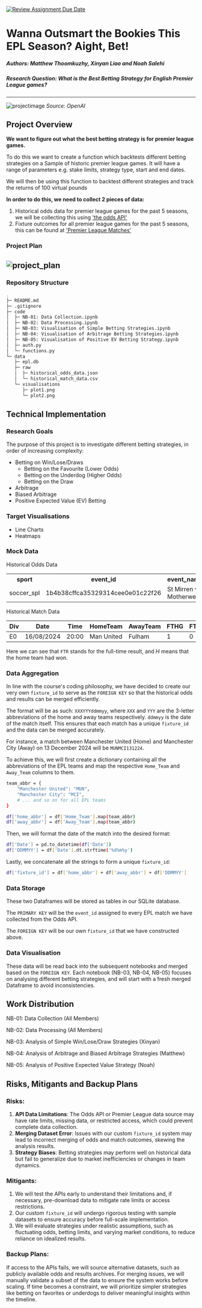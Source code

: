 [![Review Assignment Due Date](https://classroom.github.com/assets/deadline-readme-button-22041afd0340ce965d47ae6ef1cefeee28c7c493a6346c4f15d667ab976d596c.svg)](https://classroom.github.com/a/_SwzfpU1)

# Wanna Outsmart the Bookies This EPL Season? Aight, Bet!

##### **Authors:** Matthew Thoomkuzhy, Xinyan Liao and Noah Salehi
##### **Research Question:** What is the Best Betting Strategy for English Premier League games?
---
![projectimage](./harrymaguire.webp)
*Source: OpenAI*

## Project Overview

**We want to figure out what the best betting strategy is for premier league games.**

To do this we want to create a function which backtests different betting strategies on a Sample of historic premier league games. It will have a range of parameters e.g. stake limits, strategy type, start and end dates. 

We will then be using this function to backtest different strategies and track the returns of 100 virtual pounds 




**In order to do this, we need to collect 2 pieces of data:** 

1. Historical odds data for premier league games for the past 5 seasons, we will be collecting this using ['the odds API'](https://the-odds-api.com/)
2. Fixture outcomes for all premier league games for the past 5 seasons, this can be found at  ['Premier League Matches'](https://www.football-data.co.uk/englandm.php)

### Project Plan
![project_plan](./project_plan.png)
---

### Repository Structure
```bash
.
├─ README.md
├─ .gitignore
├─ code
│  ├─ NB-01: Data Collection.ipynb
│  ├─ NB-02: Data Processing.ipynb
│  ├─ NB-03: Visualisation of Simple Betting Strategies.ipynb
│  ├─ NB-04: Visualisation of Arbitrage Betting Strategies.ipynb
│  ├─ NB-05: Visualisation of Positive EV Betting Strategy.ipynb
│  ├─ auth.py
│  └─ functions.py
└─ data
   ├─ epl.db
   ├─ raw
   │  ├─ historical_odds_data.json
   │  └─ historical_match_data.csv
   └─ visualisations
      ├─ plot1.png
      └─ plot2.png
```

## Technical Implementation

### Research Goals
The purpose of this project is to investigate different betting strategies, in order of increasing complexity:
- Betting on Win/Lose/Draws
  - Betting on the Favourite (Lower Odds)
  - Betting on the Underdog (Higher Odds)
  - Betting on the Draw
- Arbitrage
- Biased Arbitrage
- Positive Expected Value (EV) Betting

### Target Visualisations
- Line Charts
- Heatmaps

### Mock Data

Historical Odds Data

<table>
  <tr>
    <th>sport</th>
    <th>event_id</th>
    <th>event_name</th>
    <th>bookie_team1</th>
    <th>bookie_team2</th>
    <th>bookie_draw</th>
    <th>odds_team1</th>
    <th>odds_team2</th>
    <th>odds_draw</th>
    <th>arbitrage_profit_margin</th>
    <th>commence_time</th>
  </tr>
  <tr>
    <td>soccer_spl</td>
    <td>1b4b38cffca35329314cee0e01c22f26</td>
    <td>St Mirren vs Motherwell</td>
    <td>Coral</td>
    <td>Betfair</td>
    <td>Betfair</td>
    <td>2.00</td>
    <td>4.70</td>
    <td>3.55</td>
    <td>0.554390</td>
    <td>2024-12-07 15:00:00+00:00</td>
  </tr>
</table>


Historical Match Data

| Div | Date       | Time  | HomeTeam   | AwayTeam | FTHG | FTAG | FTR |
|-----|------------|-------|------------|----------|------|------|-----|
| E0  | 16/08/2024 | 20:00 | Man United | Fulham   | 1    | 0    | H   |

Here we can see that `FTR` stands for the full-time result, and *H* means that the home team had won.

### Data Aggregation
In line with the course's coding philosophy, we have decided to create our very own `fixture_id` to serve as the `FOREIGN KEY` so that the historical odds and results can be merged efficiently. 

The format will be as such:
`XXXYYYddmmyy`, where `XXX` and `YYY` are the 3-letter abbreviations of the home and away teams respectively. `ddmmyy` is the date of the match itself. This ensures that each match has a unique `fixture_id` and the data can be merged accurately.

For instance, a match between Manchester United (Home) and Manchester City (Away) on 13 December 2024 will be `MUNMCI131224`.

To achieve this, we will first create a dictionary containing all the abbreviations of the EPL teams and map the respective `Home_Team` and `Away_Team` columns to them.
```bash
team_abbr = {
    "Manchester United": "MUN",
    "Manchester City": "MCI",
    # ... and so on for all EPL teams
}

df['home_abbr'] = df['Home_Team'].map(team_abbr)
df['away_abbr'] = df['Away_Team'].map(team_abbr)
```

Then, we will format the date of the match into the desired format:
```bash
df['Date'] = pd.to_datetime(df['Date'])  
df['DDMMYY'] = df['Date'].dt.strftime('%d%m%y')
```

Lastly, we concatenate all the strings to form a unique `fixture_id`:
```bash
df['fixture_id'] = df['home_abbr'] + df['away_abbr'] + df['DDMMYY']
```

### Data Storage
These two Dataframes will be stored as tables in our SQLite database. 

The `PRIMARY KEY` will be the `event_id` assigned to every EPL match we have collected from the Odds API.

The `FOREIGN KEY` will be our own `fixture_id` that we have constructed above.

### Data Visualisation
These data will be read back into the subsequent notebooks and merged based on the `FOREIGN KEY`. Each notebook (NB-03, NB-04, NB-05) focuses on analysing different betting strategies, and will start with a fresh merged Dataframe to avoid inconsistencies.

## Work Distribution

NB-01: Data Collection (All Members)

NB-02: Data Processing (All Members)

NB-03: Analysis of Simple Win/Lose/Draw Strategies (Xinyan)

NB-04: Analysis of Arbitrage and Biased Arbitrage Strategies (Matthew)

NB-05: Analysis of Positive Expected Value Strategy (Noah)

## Risks, Mitigants and Backup Plans

### Risks:

1. **API Data Limitations**: The Odds API or Premier League data source may have rate limits, missing data, or restricted access, which could prevent complete data collection.
2. **Merging Dataset Error**: Issues with our custom `fixture_id` system may lead to incorrect merging of odds and match outcomes, skewing the analysis results.
3. **Strategy Biases**: Betting strategies may perform well on historical data but fail to generalize due to market inefficiencies or changes in team dynamics.

### Mitigants:

1. We will test the APIs early to understand their limitations and, if necessary, pre-download data to mitigate rate limits or access restrictions.
2. Our custom `fixture_id` will undergo rigorous testing with sample datasets to ensure accuracy before full-scale implementation.
3. We will evaluate strategies under realistic assumptions, such as fluctuating odds, betting limits, and varying market conditions, to reduce reliance on idealized results.

### Backup Plans:
If access to the APIs fails, we will source alternative datasets, such as publicly available odds and results archives. For merging issues, we will manually validate a subset of the data to ensure the system works before scaling. If time becomes a constraint, we will prioritize simpler strategies like betting on favorites or underdogs to deliver meaningful insights within the timeline.
